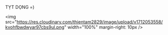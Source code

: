 TỴT DỌNG =)
<div id="header">

  <img src="https://res.cloudinary.com/thientam2829/image/upload/v1712053558/kvohfbwdwyar97cbs9ul.png" width="100%" margin-right: 10px />
</div>

